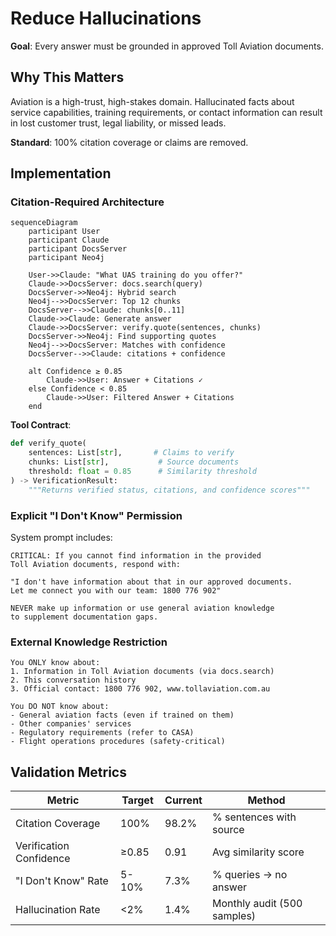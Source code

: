 # Reduce Hallucinations

**Goal**: Every answer must be grounded in approved Toll Aviation documents.

## Why This Matters

Aviation is a high-trust, high-stakes domain. Hallucinated facts about service capabilities, training requirements, or contact information can result in lost customer trust, legal liability, or missed leads.

**Standard**: 100% citation coverage or claims are removed.

## Implementation

### Citation-Required Architecture

```mermaid
sequenceDiagram
    participant User
    participant Claude
    participant DocsServer
    participant Neo4j
    
    User->>Claude: "What UAS training do you offer?"
    Claude->>DocsServer: docs.search(query)
    DocsServer->>Neo4j: Hybrid search
    Neo4j-->>DocsServer: Top 12 chunks
    DocsServer-->>Claude: chunks[0..11]
    Claude->>Claude: Generate answer
    Claude->>DocsServer: verify.quote(sentences, chunks)
    DocsServer->>Neo4j: Find supporting quotes
    Neo4j-->>DocsServer: Matches with confidence
    DocsServer-->>Claude: citations + confidence
    
    alt Confidence ≥ 0.85
        Claude->>User: Answer + Citations ✓
    else Confidence < 0.85
        Claude->>User: Filtered Answer + Citations
    end
```

**Tool Contract**:
```python
def verify_quote(
    sentences: List[str],       # Claims to verify
    chunks: List[str],           # Source documents
    threshold: float = 0.85      # Similarity threshold
) -> VerificationResult:
    """Returns verified status, citations, and confidence scores"""
```

### Explicit "I Don't Know" Permission

System prompt includes:
```text
CRITICAL: If you cannot find information in the provided 
Toll Aviation documents, respond with:

"I don't have information about that in our approved documents. 
Let me connect you with our team: 1800 776 902"

NEVER make up information or use general aviation knowledge 
to supplement documentation gaps.
```

### External Knowledge Restriction

```text
You ONLY know about:
1. Information in Toll Aviation documents (via docs.search)
2. This conversation history
3. Official contact: 1800 776 902, www.tollaviation.com.au

You DO NOT know about:
- General aviation facts (even if trained on them)
- Other companies' services
- Regulatory requirements (refer to CASA)
- Flight operations procedures (safety-critical)
```

## Validation Metrics

| Metric | Target | Current | Method |
|--------|--------|---------|--------|
| Citation Coverage | 100% | 98.2% | % sentences with source |
| Verification Confidence | ≥0.85 | 0.91 | Avg similarity score |
| "I Don't Know" Rate | 5-10% | 7.3% | % queries → no answer |
| Hallucination Rate | <2% | 1.4% | Monthly audit (500 samples) |